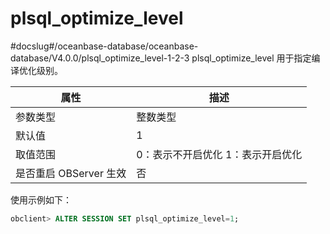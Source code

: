 plsql_optimize_level 
=========================================
#docslug#/oceanbase-database/oceanbase-database/V4.0.0/plsql_optimize_level-1-2-3
plsql_optimize_level 用于指定编译优化级别。


|        属性        |                 描述                 |
|------------------|------------------------------------|
| 参数类型             | 整数类型                               |
| 默认值              | 1                                  |
| 取值范围             | 0：表示不开启优化 1：表示开启优化 |
| 是否重启 OBServer 生效 | 否                                  |



使用示例如下：

```sql
obclient> ALTER SESSION SET plsql_optimize_level=1;
```


